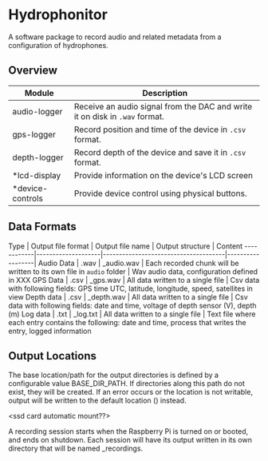 # Hydrophonitor

A software package to record audio and related metadata from a configuration
of hydrophones.

## Overview

Module           | Description
-----------------|-
audio-logger     | Receive an audio signal from the DAC and write it on disk in `.wav` format.
gps-logger       | Record position and time of the device in `.csv` format.
depth-logger     | Record depth of the device and save it in `.csv` format.
*lcd-display     | Provide information on the device's LCD screen
*device-controls | Provide device control using physical buttons.

## Data Formats

Type        | Output file format | Output file name                     | Output structure | Content
------------|--------------------|--------------------------------------|------------------|
Audio Data  | .wav               | <start-time-of-recording>_audio.wav  | Each recorded chunk will be written to its own file in `audio` folder | Wav audio data, configuration defined in XXX
GPS Data    | .csv               | <start-time-of-recording>_gps.wav    | All data written to a single file | Csv data with following fields: GPS time UTC, latitude, longitude, speed, satellites in view
Depth data  | .csv               | <start-time-of-recording>_depth.wav  | All data written to a single file | Csv data with following fields: date and time, voltage of depth sensor (V), depth (m)
Log data    | .txt               | <start-time-of-recording>_log.txt    | All data written to a single file | Text file where each entry contains the following: date and time, process that writes the entry, logged information

## Output Locations

The base location/path for the output directories is defined by a configurable value BASE_DIR_PATH. If directories along this path do not exist, they will be created. If an error occurs or the location is not writable, output will be written to the default location (<x>) instead.

<ssd card automatic mount??>

A recording session starts when the Raspberry Pi is turned on or booted, and ends on shutdown. Each session will have its output written in its own directory that will be named <start-time-of-recording>_recordings. 